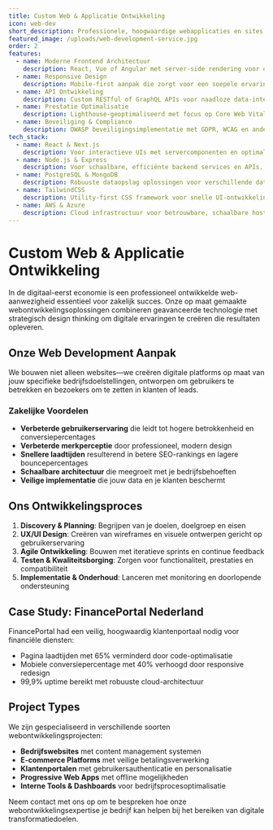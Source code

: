 ```yaml
---
title: Custom Web & Applicatie Ontwikkeling
icon: web-dev
short_description: Professionele, hoogwaardige webapplicaties en sites gebouwd met moderne technologieën en best practices voor schaalbaarheid en veiligheid.
featured_image: /uploads/web-development-service.jpg
order: 2
features:
  - name: Moderne Frontend Architectuur
    description: React, Vue of Angular met server-side rendering voor optimale prestaties.
  - name: Responsive Design
    description: Mobile-first aanpak die zorgt voor een soepele ervaring op alle apparaten en schermformaten.
  - name: API Ontwikkeling
    description: Custom RESTful of GraphQL APIs voor naadloze data-integratie en koppelingen met externe services.
  - name: Prestatie Optimalisatie
    description: Lighthouse-geoptimaliseerd met focus op Core Web Vitals en progressive enhancement.
  - name: Beveiliging & Compliance
    description: OWASP beveiligingsimplementatie met GDPR, WCAG en andere regelgeving compliance.
tech_stack:
  - name: React & Next.js
    description: Voor interactieve UIs met servercomponenten en optimale prestaties.
  - name: Node.js & Express
    description: Voor schaalbare, efficiënte backend services en APIs.
  - name: PostgreSQL & MongoDB
    description: Robuuste dataopslag oplossingen voor verschillende data-eisen.
  - name: TailwindCSS
    description: Utility-first CSS framework voor snelle UI-ontwikkeling.
  - name: AWS & Azure
    description: Cloud infrastructuur voor betrouwbare, schaalbare hosting oplossingen.
---
```


# Custom Web & Applicatie Ontwikkeling

In de digitaal-eerst economie is een professioneel ontwikkelde web-aanwezigheid essentieel voor zakelijk succes. Onze op maat gemaakte webontwikkelingsoplossingen combineren geavanceerde technologie met strategisch design thinking om digitale ervaringen te creëren die resultaten opleveren.

## Onze Web Development Aanpak

We bouwen niet alleen websites—we creëren digitale platforms op maat van jouw specifieke bedrijfsdoelstellingen, ontworpen om gebruikers te betrekken en bezoekers om te zetten in klanten of leads.

### Zakelijke Voordelen

- **Verbeterde gebruikerservaring** die leidt tot hogere betrokkenheid en conversiepercentages
- **Verbeterde merkperceptie** door professioneel, modern design
- **Snellere laadtijden** resulterend in betere SEO-rankings en lagere bouncepercentages
- **Schaalbare architectuur** die meegroeit met je bedrijfsbehoeften
- **Veilige implementatie** die jouw data en je klanten beschermt

## Ons Ontwikkelingsproces

1. **Discovery & Planning**: Begrijpen van je doelen, doelgroep en eisen
2. **UX/UI Design**: Creëren van wireframes en visuele ontwerpen gericht op gebruikerservaring
3. **Agile Ontwikkeling**: Bouwen met iteratieve sprints en continue feedback
4. **Testen & Kwaliteitsborging**: Zorgen voor functionaliteit, prestaties en compatibiliteit
5. **Implementatie & Onderhoud**: Lanceren met monitoring en doorlopende ondersteuning

## Case Study: FinancePortal Nederland

FinancePortal had een veilig, hoogwaardig klantenportaal nodig voor financiële diensten:
- Pagina laadtijden met 65% verminderd door code-optimalisatie
- Mobiele conversiepercentage met 40% verhoogd door responsive redesign
- 99,9% uptime bereikt met robuuste cloud-architectuur

## Project Types

We zijn gespecialiseerd in verschillende soorten webontwikkelingsprojecten:
- **Bedrijfswebsites** met content management systemen
- **E-commerce Platforms** met veilige betalingsverwerking
- **Klantenportalen** met gebruikersauthenticatie en personalisatie
- **Progressive Web Apps** met offline mogelijkheden
- **Interne Tools & Dashboards** voor bedrijfsprocesoptimalisatie

Neem contact met ons op om te bespreken hoe onze webontwikkelingsexpertise je bedrijf kan helpen bij het bereiken van digitale transformatiedoelen.